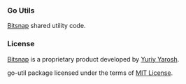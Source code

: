 ### Go Utils

[Bitsnap](https://bitsnap.io) shared utility code.

### License

[Bitsnap](https://bitsnap.io) is a proprietary product developed by [Yuriy Yarosh](mailto:yuriy@yarosh.dev).

go-util package licensed under the terms of [MIT License](LICENSE).
